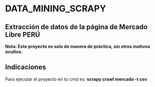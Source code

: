# DATA_MINING_SCRAPY

## Extracción de datos de la página de Mercado Libre PERÚ

**Nota: Este proyecto es solo de manera de práctica, sin otros motivos ocultos.**

## Indicaciones

Para ejecutar el proyecto en tu cmd es: **scrapy crawl mercado -t csv**
